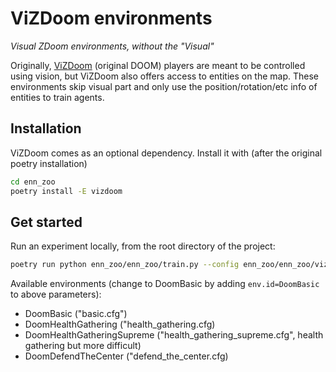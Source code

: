# ViZDoom environments

_Visual ZDoom environments, without the "Visual"_

Originally, [ViZDoom](https://github.com/mwydmuch/ViZDoom) (original DOOM) players are meant to be controlled using vision, but ViZDoom also offers access to entities on the map. These environments skip visual part and only use the position/rotation/etc info of entities to train agents.

## Installation

ViZDoom comes as an optional dependency. Install it with (after the original poetry installation)

```bash
cd enn_zoo
poetry install -E vizdoom
```

## Get started

Run an experiment locally, from the root directory of the project:

```bash
poetry run python enn_zoo/enn_zoo/train.py --config enn_zoo/enn_zoo/vizdoom_env/vizdoom_config.ron
```

Available environments (change to DoomBasic by adding `env.id=DoomBasic` to above parameters):
* DoomBasic ("basic.cfg")
* DoomHealthGathering ("health_gathering.cfg)
* DoomHealthGatheringSupreme ("health_gathering_supreme.cfg", health gathering but more difficult)
* DoomDefendTheCenter ("defend_the_center.cfg)
```
